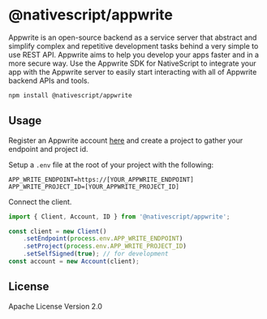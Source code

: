 # @nativescript/appwrite

Appwrite is an open-source backend as a service server that abstract and simplify complex and repetitive development tasks behind a very simple to use REST API. Appwrite aims to help you develop your apps faster and in a more secure way. Use the Appwrite SDK for NativeScript to integrate your app with the Appwrite server to easily start interacting with all of Appwrite backend APIs and tools.

```bash
npm install @nativescript/appwrite
```

## Usage

Register an Appwrite account [here](https://appwrite.io/) and create a project to gather your endpoint and project id.

Setup a `.env` file at the root of your project with the following:

```base
APP_WRITE_ENDPOINT=https://[YOUR_APPWRITE_ENDPOINT]
APP_WRITE_PROJECT_ID=[YOUR_APPWRITE_PROJECT_ID]
```

Connect the client.

```ts
import { Client, Account, ID } from '@nativescript/appwrite';

const client = new Client()
    .setEndpoint(process.env.APP_WRITE_ENDPOINT)
    .setProject(process.env.APP_WRITE_PROJECT_ID)
    .setSelfSigned(true); // for development
const account = new Account(client);
```


## License

Apache License Version 2.0
